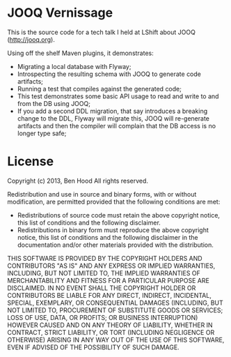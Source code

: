 # JOOQ Vernissage

This is the source code for a tech talk I held at LShift about JOOQ (http://jooq.org).

Using off the shelf Maven plugins, it demonstrates:

* Migrating a local database with Flyway;
* Introspecting the resulting schema with JOOQ to generate code artifacts;
* Running a test that compiles against the generated code;
* This test demonstrates some basic API usage to read and write to and from the DB using JOOQ;
* If you add a second DDL migration, that say introduces a breaking change to the DDL, Flyway will migrate this,
JOOQ will re-generate artifacts and then the compiler will complain that the DB access is no longer type safe;

# License

Copyright (c) 2013, Ben Hood
All rights reserved.

Redistribution and use in source and binary forms, with or without modification, are permitted provided that the following conditions are met:

* Redistributions of source code must retain the above copyright notice, this list of conditions and the following disclaimer.
* Redistributions in binary form must reproduce the above copyright notice, this list of conditions and the following disclaimer in the documentation and/or other materials provided with the distribution.

THIS SOFTWARE IS PROVIDED BY THE COPYRIGHT HOLDERS AND CONTRIBUTORS "AS IS" AND ANY EXPRESS OR IMPLIED WARRANTIES, INCLUDING, BUT NOT LIMITED TO, THE IMPLIED WARRANTIES OF MERCHANTABILITY AND FITNESS FOR A PARTICULAR PURPOSE ARE DISCLAIMED. IN NO EVENT SHALL THE COPYRIGHT HOLDER OR CONTRIBUTORS BE LIABLE FOR ANY DIRECT, INDIRECT, INCIDENTAL, SPECIAL, EXEMPLARY, OR CONSEQUENTIAL DAMAGES (INCLUDING, BUT NOT LIMITED TO, PROCUREMENT OF SUBSTITUTE GOODS OR SERVICES; LOSS OF USE, DATA, OR PROFITS; OR BUSINESS INTERRUPTION) HOWEVER CAUSED AND ON ANY THEORY OF LIABILITY, WHETHER IN CONTRACT, STRICT LIABILITY, OR TORT (INCLUDING NEGLIGENCE OR OTHERWISE) ARISING IN ANY WAY OUT OF THE USE OF THIS SOFTWARE, EVEN IF ADVISED OF THE POSSIBILITY OF SUCH DAMAGE.